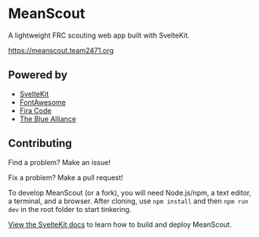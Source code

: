 # MeanScout

A lightweight FRC scouting web app built with SvelteKit.

https://meanscout.team2471.org

## Powered by

- [SvelteKit](https://kit.svelte.dev/)
- [FontAwesome](https://fontawesome.com/)
- [Fira Code](https://github.com/tonsky/FiraCode)
- [The Blue Alliance](https://www.thebluealliance.com/)

## Contributing

Find a problem? Make an issue!

Fix a problem? Make a pull request!

To develop MeanScout (or a fork), you will need Node.js/npm, a text editor, a terminal, and a browser. After cloning, use `npm install` and then `npm run dev` in the root folder to start tinkering.

[View the SvelteKit docs](https://kit.svelte.dev/docs/building-your-app) to learn how to build and deploy MeanScout.
